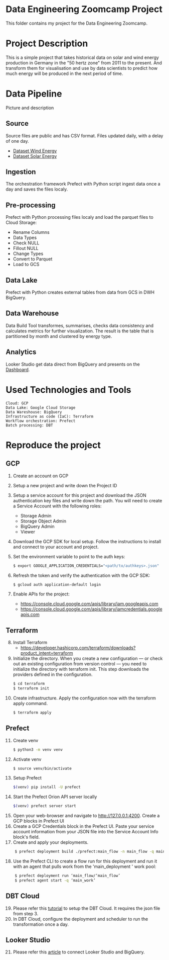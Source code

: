 # Data Engineering Zoomcamp Project
This folder contains my project for the Data Engineering Zoomcamp.
# Project Description
This is a simple project that takes historical data on solar and wind energy production in Germany in the "50 hertz zone" from 2011 to the present.  And transform them for visualisation and use by data scientists to predict how much energy will be produced in the next period of time.
# Data Pipeline
Picture and description
## Source
Source files are public and has CSV format. Files updated daily, with a delay of one day. 
- [Dataset Wind Energy](https://ds.50hertz.com/api/WindPowerForecast/DownloadFile?fileName=2023.csv)
- [Dataset Solar Energy](https://ds.50hertz.com/api/PhotovoltaicActual/DownloadFile?fileName=2023.csv)
## Ingestion
The orchestration framework Prefect with Python script ingest data once a day and saves the files localy.
## Pre-processing
Prefect with Python processing files localy and load the parquet files to Cloud Storage:
- Rename Columns
- Data Types
- Check NULL
- Fillout NULL
- Change Types
- Convert to Parquet
- Load to GCS
## Data Lake
Prefect with Python creates external tables from data from GCS in DWH BigQuery.
## Data Warehouse
Data Build Tool transformes, summarises, checks data consistency and calculates metrics for further visualization. The result is the table that is partitioned by month and clustered by energy type.
## Analytics
Looker Studio get data direct from BigQuery and presents on the [Dashboard](.). 


# Used Technologies and Tools
    Cloud: GCP
    Data Lake: Google Cloud Storage
    Data Wareshouse: BigQuery
    Infrastructure as code (IaC): Terraform
    Workflow orchestration: Prefect
    Batch processing: DBT

# Reproduce the project

## GCP

1. Create an account on GCP
2. Setup a new project and write down the Project ID
3. Setup a service account for this project and download the JSON authentication key files and write down the path. You will need to create a Service Account with the following roles:
    - Storage Admin
    - Storage Object Admin
    - BigQuery Admin
    - Viewer
4. Download the GCP SDK for local setup. Follow the instructions to install and connect to your account and project.
5. Set the environment variable to point to the auth keys:

    ```bash
    $ export GOOGLE_APPLICATION_CREDENTIALS="<path/to/authkeys>.json"
    ```
6. Refresh the token and verify the authentication with the GCP SDK:
    ```bash
    $ gcloud auth application-default login
    ```
7. Enable APIs for the project:
    - https://console.cloud.google.com/apis/library/iam.googleapis.com
    - https://console.cloud.google.com/apis/library/iamcredentials.googleapis.com

## Terraform

8. Install Terraform
    - https://developer.hashicorp.com/terraform/downloads?product_intent=terraform
9. Initialize the directory. When you create a new configuration — or check out an existing configuration from version control — you need to initialize the directory with terraform init. This step downloads the providers defined in the configuration.
    ```bash
    $ cd terraform
    $ terraform init
    ```
10. Create infrastructure. Apply the configuration now with the terraform apply command.
    ```bash
    $ terraform apply
    ```
## Prefect
11. Create venv
    ```bash
    $ python3 -m venv venv
    ```
12. Activate venv
    ```bash
    $ source venv/bin/activate
    ```
13. Setup Prefect
    ```bash
    $(venv) pip install -U prefect
    ```
14. Start the Prefect Orion API server locally
    ```bash
    $(venv) prefect server start
    ```
15. Open your web-browser and navigate to http://127.0.0.1:4200. Create a GCP blocks in Prefect UI
16. Create a GCP Credentials block in the Prefect UI. Paste your service account information from your JSON file into the Service Account Info block's field.
17. Create and apply your deployments.
```bash
    $ prefect deployment build ./prefect:main_flow -n main_flow -q main_deployment  --apply --cron "0 0 * * *"
```
18. Use the Prefect CLI to create a flow run for this deployment and run it with an agent that pulls work from the 'main_deployment ' work pool:
```bash
    $ prefect deployment run ‘main_flow/‘main_flow’
    $ prefect agent start -q ‘main_work’
```
## DBT Cloud
19. Please refer this [tutorial](https://github.com/DataTalksClub/data-engineering-zoomcamp/blob/1bfbc36c90d5e15c6aa18efd56420d0c4f7eeb4e/week_4_analytics_engineering/dbt_cloud_setup.md) to setup the DBT Cloud. It requires the json file from step 3.
20. In DBT Cloud, configure the deployment and scheduler to run the transformation once a day.

## Looker Studio
21. Please refer this [article](https://support.google.com/looker-studio/answer/6370296#zippy=%2Cin-this-article) to connect Looker Studio and BigQuery.